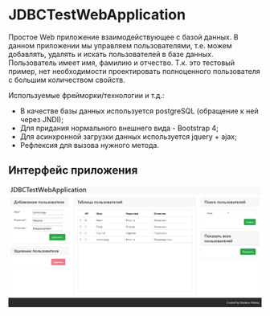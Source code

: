 # JDBCTestWebApplication
Простое Web приложение взаимодействующее с базой данных. В данном приложении мы управляем пользователями, т.е. можем добавлять, удалять и искать пользователей в базе данных. Пользователь имеет имя, фамилию и отчество. Т.к. это тестовый пример, нет необходимости проектировать полноценного пользователя с большим количеством свойств.

Используемые фрейморки/технологии и т.д.:
  * В качестве базы данных используется postgreSQL (обращение к ней через JNDI);
  * Для придания нормального внешнего вида - Bootstrap 4;
  * Для асинхронной загрузки данных используется jquery + ajax;
  * Рефлексия для вызова нужного метода.

## Интерфейс приложения
![Альтернативный текст](https://github.com/AleksejShpakov/JDBCTestWebApplication/blob/master/JDBCTestWebApplication.png)
